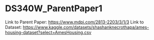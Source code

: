 # DS340W_ParentPaper1

Link to Parent Paper: https://www.mdpi.com/2813-2203/3/1/3
Link to Dataset: https://www.kaggle.com/datasets/shashanknecrothapa/ames-housing-dataset?select=AmesHousing.csv
